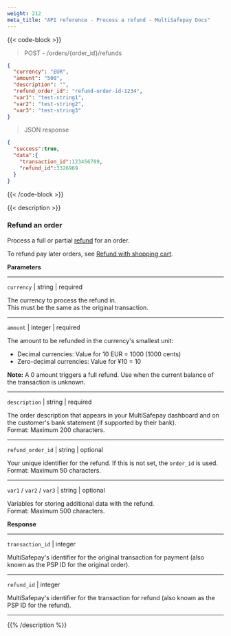 ```yaml
---
weight: 212
meta_title: "API reference - Process a refund - MultiSafepay Docs"
---
```

{{< code-block >}}
> POST - /orders/{order_id}/refunds 

```json
{
  "currency": "EUR",
  "amount": "500",
  "description": "",
  "refund_order_id": "refund-order-id-1234",
  "var1": "test-string1",
  "var2": "test-string2",
  "var3": "test-string3"
}
```

> JSON response

```json
{
  "success":true,
  "data":{
    "transaction_id":123456789,
    "refund_id":3326969
  }
}
```
{{< /code-block >}}

{{< description >}}
### Refund an order
Process a full or partial [refund](/payments/refunds/) for an order.

To refund pay later orders, see [Refund with shopping cart](/api/#refund-with-shopping-cart).

**Parameters**

----------------
`currency` | string | required

The currency to process the refund in.  
This must be the same as the original transaction.  

----------------
`amount` | integer | required

The amount to be refunded in the currency's smallest unit:

- Decimal currencies: Value for 10 EUR = 1000 (1000 cents)
- Zero-decimal currencies: Value for ¥10 = 10  

**Note:** A 0 amount triggers a full refund. Use when the current balance of the transaction is unknown.

----------------
`description` | string | required

The order description that appears in your MultiSafepay dashboard and on the customer's bank statement (if supported by their bank).  
Format: Maximum 200 characters.

----------------
`refund_order_id` | string | optional

Your unique identifier for the refund.  If this is not set, the `order_id` is used.  
Format: Maximum 50 characters.

----------------
`var1` / `var2` / `var3` | string | optional

Variables for storing additional data with the refund.  
Format: Maximum 500 characters.

**Response** 

----------------
`transaction_id` | integer

MultiSafepay's identifier for the original transaction for payment (also known as the PSP ID for the original order).

----------------
`refund_id` | integer

MultiSafepay's identifier for the transaction for refund (also known as the PSP ID for the refund).

----------------
{{% /description %}}
